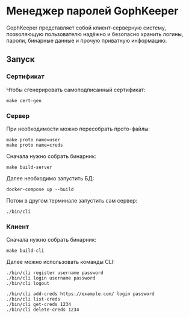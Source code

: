 # Менеджер паролей GophKeeper

GophKeeper представляет собой клиент-серверную систему, позволяющую пользователю надёжно и безопасно хранить логины, пароли, бинарные данные и прочую приватную информацию.

## Запуск

### Сертификат

Чтобы сгенерировать самоподписанный сертификат:

```shell
make cert-gen
```

### Сервер

При необходимости можно пересобрать прото-файлы:

```shell
make proto name=user
make proto name=creds
```

Сначала нужно собрать бинарник:
```shell
make build-server
```

Далее необходимо запустить БД:
```shell
docker-compose up --build
```

Потом в другом терминале запустить сам сервер:
```shell
./bin/cli
```

### Клиент

Сначала нужно собрать бинарник:
```shell
make build-cli
```

Далее можно использовать команды CLI:
```shell
./bin/cli register username password
./bin/cli login username password
./bin/cli logout

./bin/cli add-creds https://example.com/ login password
./bin/cli list-creds
./bin/cli get-creds 1234
./bin/cli delete-creds 1234
```
